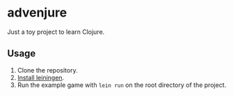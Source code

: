 # advenjure

Just a toy project to learn Clojure.

## Usage
1. Clone the repository.
2. [Install leiningen](http://leiningen.org/#install).
3. Run the example game with `lein run` on the root directory of the project.
